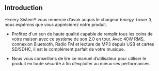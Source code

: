 ## Introduction

*Enery Sistem® vous remercie d’avoir acquis le chargeur *Energy Tower 3*, nous espérons que vous apprécierez notre produit.

* Profitez d'un son de haute qualité capable de remplir tous les coins de votre maison avec ce système de son 2.0 en tour. Avec 40W RMS, connexion Bluetooth, Radio FM et lecture de MP3 depuis USB et cartes SD/SDHC, il est le complément parfait de votre musique. 

* Nous vous conseillons de lire ce manuel d’utilisateur pour utiliser le produit en toute sécurité à fin d’exploiter au mieux ses performances.
